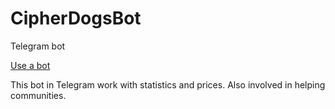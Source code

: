 # CipherDogsBot
Telegram bot

[Use a bot](https://t.me/cipher_dogs_bot)

This bot in Telegram work with statistics and prices. Also involved in helping communities.
